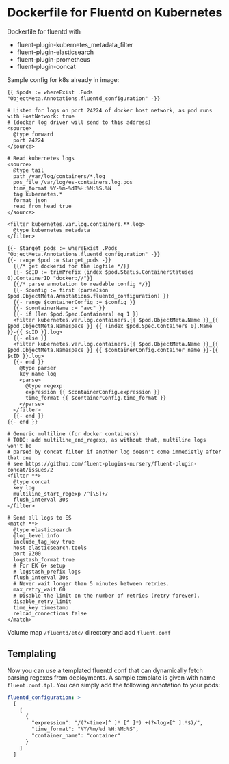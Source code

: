 # Dockerfile for Fluentd on Kubernetes
Dockerfile for fluentd with 
* fluent-plugin-kubernetes_metadata_filter
* fluent-plugin-elasticsearch
* fluent-plugin-prometheus
* fluent-plugin-concat


Sample config for k8s already in image: 
```
{{ $pods := whereExist .Pods "ObjectMeta.Annotations.fluentd_configuration" -}}

# Listen for logs on port 24224 of docker host network, as pod runs with HostNetwork: true
# (docker log driver will send to this address)
<source>
  @type forward
  port 24224
</source>

# Read kubernetes logs
<source>
  @type tail
  path /var/log/containers/*.log
  pos_file /var/log/es-containers.log.pos
  time_format %Y-%m-%dT%H:%M:%S.%N
  tag kubernetes.*
  format json
  read_from_head true
</source>

<filter kubernetes.var.log.containers.**.log>
  @type kubernetes_metadata
</filter>

{{- $target_pods := whereExist .Pods "ObjectMeta.Annotations.fluentd_configuration" -}}
{{- range $pod := $target_pods -}}
  {{/* get dockerid for the logfile */}}
  {{- $cID := trimPrefix (index $pod.Status.ContainerStatuses 0).ContainerID "docker://"}}
  {{/* parse annotation to readable config */}}
  {{- $config := first (parseJson $pod.ObjectMeta.Annotations.fluentd_configuration) }} 
  {{- range $containerConfig := $config }}
  {{- $containerName := "avc" }}
  {{- if (len $pod.Spec.Containers) eq 1 }}
  <filter kubernetes.var.log.containers.{{ $pod.ObjectMeta.Name }}_{{ $pod.ObjectMeta.Namespace }}_{{ (index $pod.Spec.Containers 0).Name }}-{{ $cID }}.log> 
  {{- else }}
  <filter kubernetes.var.log.containers.{{ $pod.ObjectMeta.Name }}_{{ $pod.ObjectMeta.Namespace }}_{{ $containerConfig.container_name }}-{{ $cID }}.log> 
  {{- end }}
    @type parser
    key_name log
    <parse>
      @type regexp
      expression {{ $containerConfig.expression }}
      time_format {{ $containerConfig.time_format }}
    </parse>
  </filter>
  {{- end }}
{{- end }} 

# Generic multiline (for docker containers)
# TODO: add multiline_end_regexp, as without that, multiline logs won't be 
# parsed by concat filter if another log doesn't come immedietly after that one
# see https://github.com/fluent-plugins-nursery/fluent-plugin-concat/issues/2
<filter **>
  @type concat
  key log
  multiline_start_regexp /^[\S]+/
  flush_interval 30s
</filter>

# Send all logs to ES
<match **>
  @type elasticsearch
  @log_level info
  include_tag_key true
  host elasticsearch.tools
  port 9200
  logstash_format true
  # For EK 6+ setup
  # logstash_prefix logs
  flush_interval 30s
  # Never wait longer than 5 minutes between retries.
  max_retry_wait 60
  # Disable the limit on the number of retries (retry forever).
  disable_retry_limit
  time_key timestamp
  reload_connections false
</match>

```

Volume map `/fluentd/etc/` directory and add `fluent.conf`

## Templating

Now you can use a templated fluentd conf that can dynamically fetch parsing regexes from deployments. A sample template is given with name `fluent.conf.tpl`. You can simply add the following annotation to your pods:

```yaml
fluentd_configuration: >
  [
    [
      {
        "expression": "/(?<time>[^ ]* [^ ]*) +(?<log>[^ ].*$)/",
        "time_format": "%Y/%m/%d %H:%M:%S",
        "container_name": "container"
      }
    ]
  ]
```